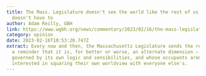 ```yaml
---
title: The Mass. Legislature doesn't see the world like the rest of us — and it
  doesn't have to
author: Adam Reilly, GBH
link: https://www.wgbh.org/news/commentary/2023/02/16/the-mass-legislature-doesnt-see-the-world-like-the-rest-of-us-and-it-doesnt-have-to
category: opinion
date: 2023-02-16T18:53:20.747Z
extract: Every now and then, the Massachusetts Legislature sends the rest of us
  a reminder that it is, for better or worse, an alternate dimension — one
  governed by its own logic and sensibilities, and whose occupants aren't overly
  interested in squaring their own worldview with everyone else's.
---
```

